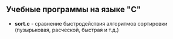 ## Учебные программы на языке "C"
- **sort.c** - сравнение быстродействия алгоритмов сортировки (пузырьковая, расческой, быстрая и т.д.)